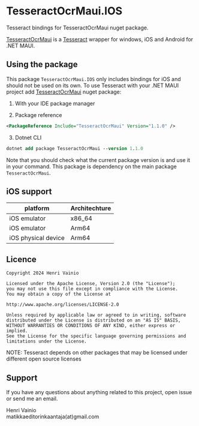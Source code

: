 ﻿# TesseractOcrMaui.IOS

Tesseract bindings for TesseractOcrMaui nuget package.

[TesseractOcrMaui](https://github.com/henrivain/TesseractOcrMaui) is a [Tesseract](https://github.com/tesseract-ocr/tesseract) wrapper for windows, iOS and Android for .NET MAUI.

## Using the package

This package `TesseractOcrMaui.IOS` only includes bindings for iOS and should not be used on its own. To use Tesseract with your .NET MAUI project add [TesseractOcrMaui](https://www.nuget.org/packages/TesseractOcrMaui/) nuget package:

1. With your IDE package manager

2. Package reference

```xml
<PackageReference Include="TesseractOcrMaui" Version="1.1.0" />
```

3. Dotnet CLI

```ps
dotnet add package TesseractOcrMaui --version 1.1.0
```

Note that you should check what the current package version is and use it in your command.
This package is dependency on the main package `TesseractOcrMaui`.

## iOS support

| platform            | Architechture |
| ------------------- | ------------- |
| iOS emulator        | x86_64        |
| iOS emulator        | Arm64         |
| iOS physical device | Arm64         |

## Licence

```licence
Copyright 2024 Henri Vainio

Licensed under the Apache License, Version 2.0 (the "License");
you may not use this file except in compliance with the License.
You may obtain a copy of the License at

http://www.apache.org/licenses/LICENSE-2.0

Unless required by applicable law or agreed to in writing, software
distributed under the License is distributed on an "AS IS" BASIS,
WITHOUT WARRANTIES OR CONDITIONS OF ANY KIND, either express or implied.
See the License for the specific language governing permissions and
limitations under the License.
```

NOTE: Tesseract depends on other packages that may be licensed under different open source licenses

## Support

If you have any questions about anything related to this project, open issue or send me an email.

Henri Vainio  
matikkaeditorinkaantaja(at)gmail.com
